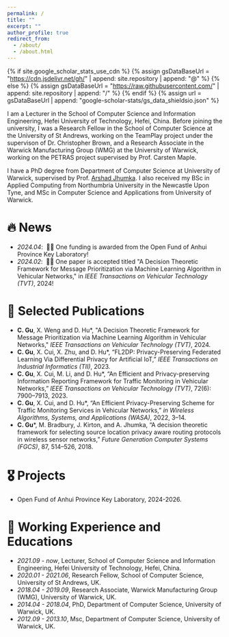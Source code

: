 ```yaml
---
permalink: /
title: ""
excerpt: ""
author_profile: true
redirect_from: 
  - /about/
  - /about.html
---
```


{% if site.google_scholar_stats_use_cdn %}
{% assign gsDataBaseUrl = "https://cdn.jsdelivr.net/gh/" | append: site.repository | append: "@" %}
{% else %}
{% assign gsDataBaseUrl = "https://raw.githubusercontent.com/" | append: site.repository | append: "/" %}
{% endif %}
{% assign url = gsDataBaseUrl | append: "google-scholar-stats/gs_data_shieldsio.json" %}

<span class='anchor' id='about-me'></span>

I am a Lecturer in the School of Computer Science and Information Engineering, Hefei University of Technology, Hefei, China. Before joining the university, I was a Research Fellow in the School of Computer Science at the University of St Andrews, working on the TeamPlay project under the supervison of Dr. Christopher Brown, and a Research Associate in the Warwick Manufacturing Group (WMG) at the University of Warwick, working on the PETRAS project supervised by Prof. Carsten Maple. 

I have a PhD degree from Department of Computer Science at University of Warwick, supervised by Prof. [Arshad Jhumka](https://eps.leeds.ac.uk/computing/staff/14238/professor-arshad-jhumka). I also received my BSc in Applied Computing from Northumbria University in the Newcastle Upon Tyne, and MSc in Computer Science and Applications from University of Warwick.

<!--  I have published more than 100 papers at the top international AI conferences with total <a href='https://scholar.google.com/citations?user=DhtAFkwAAAAJ'>google scholar citations <strong><span id='total_cit'>260000+</span></strong></a> (You can also use google scholar badge <a href='https://scholar.google.com/citations?user=DhtAFkwAAAAJ'><img src="https://img.shields.io/endpoint?url={{ url | url_encode }}&logo=Google%20Scholar&labelColor=f6f6f6&color=9cf&style=flat&label=citations"></a>). --> 


# 🔥 News
- *2024.04*: &nbsp;🎉🎉 One funding is awarded from the Open Fund of Anhui Province Key Laboratory!
- *2024.02*: &nbsp;🎉🎉 One paper is accepted titled "A Decision Theoretic Framework for Message Prioritization via Machine Learning Algorithm in Vehicular Networks," in  _IEEE Transactions on Vehicular Technology (TVT)_, 2024!

# 📝 Selected Publications
- **C. Gu**, X. Weng and D. Hu*, "A Decision Theoretic Framework for Message Prioritization via Machine Learning Algorithm in Vehicular Networks,"  _IEEE Transactions on Vehicular Technology (TVT)_, 2024.
- **C. Gu**, X. Cui, X. Zhu, and D. Hu*, “FL2DP: Privacy-Preserving Federated Learning Via Differential Privacy for Artificial IoT,” _IEEE Transactions on Industrial Informatics (TII)_, 2023.
- **C. Gu**, X. Cui, M. Li, and D. Hu*, “An Efficient and Privacy-preserving Information Reporting Framework for Traffic Monitoring in Vehicular Networks,” _IEEE Transactions on Vehicular Technology (TVT)_, 72(6): 7900–7913, 2023.
- **C. Gu**, X. Cui, and D. Hu*, “An Efficient Privacy-Preserving Scheme for Traffic Monitoring Services in Vehicular Networks,” _in Wireless Algorithms, Systems, and Applications (WASA)_, 2022, 3–14.
- **C. Gu***, M. Bradbury, J. Kirton, and A. Jhumka, “A decision theoretic framework for selecting source location privacy aware routing protocols in wireless sensor networks,” _Future Generation Computer Systems (FGCS)_, 87, 514–526, 2018. 

<!--
<div class='paper-box'><div class='paper-box-image'><div><div class="badge">CVPR 2016</div><img src='images/500x300.png' alt="sym" width="100%"></div></div>
<div class='paper-box-text' markdown="1">

[Deep Residual Learning for Image Recognition](https://openaccess.thecvf.com/content_cvpr_2016/papers/He_Deep_Residual_Learning_CVPR_2016_paper.pdf)

**Kaiming He**, Xiangyu Zhang, Shaoqing Ren, Jian Sun

[**Project**](https://scholar.google.com/citations?view_op=view_citation&hl=zh-CN&user=DhtAFkwAAAAJ&citation_for_view=DhtAFkwAAAAJ:ALROH1vI_8AC) <strong><span class='show_paper_citations' data='DhtAFkwAAAAJ:ALROH1vI_8AC'></span></strong>
- Lorem ipsum dolor sit amet, consectetur adipiscing elit. Vivamus ornare aliquet ipsum, ac tempus justo dapibus sit amet. 
</div>
</div>
-->

# 🎖 Projects
- Open Fund of Anhui Province Key Laboratory, 2024-2026.

# 📖 Working Experience and Educations
- *2021.09 - now*, Lecturer, School of Computer Science and Information Engineering, Hefei University of Technology, Hefei, China. 
- *2020.01 - 2021.06*, Research Fellow, School of Computer Science, University of St Andrews, UK.
- *2018.04 - 2019.09*,  Research Associate, Warwick Manufacturing Group (WMG), University of Warwick, UK.
- *2014.04 - 2018.04*,  PhD, Department of Computer Science, University of Warwick, UK.
- *2012.09 - 2013.10*,  Msc, Department of Computer Science, University of Warwick, UK.

<!-- # 💬 Invited Talks
- *2021.06*, Lorem ipsum dolor sit amet, consectetur adipiscing elit. Vivamus ornare aliquet ipsum, ac tempus justo dapibus sit amet. 
- *2021.03*, Lorem ipsum dolor sit amet, consectetur adipiscing elit. Vivamus ornare aliquet ipsum, ac tempus justo dapibus sit amet.  \| [\[video\]](https://github.com/)

 # 💻 Internships
- *2019.05 - 2020.02*, [Lorem](https://github.com/), China.
-->
